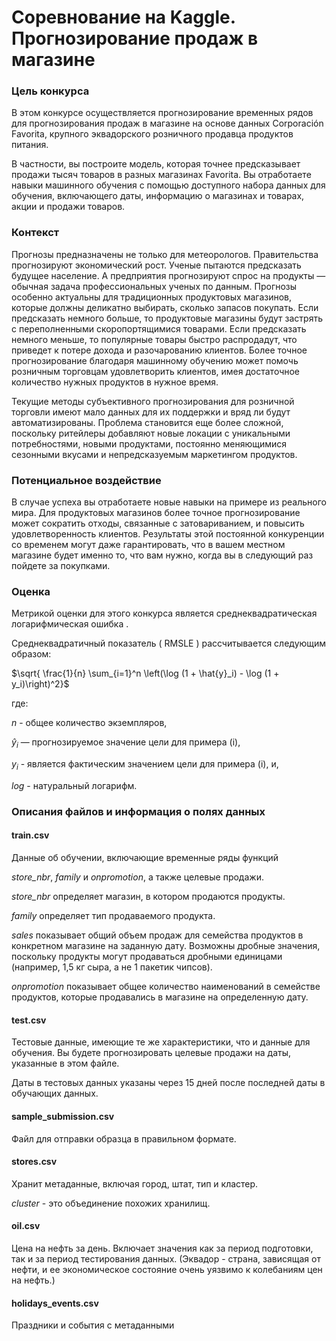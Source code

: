 # Соревнование на Kaggle. Прогнозирование продаж в магазине

### Цель конкурса

В этом конкурсе осуществляется прогнозирование временных рядов для прогнозирования продаж в магазине на основе данных Corporación Favorita, крупного эквадорского розничного продавца продуктов питания.

В частности, вы построите модель, которая точнее предсказывает продажи тысяч товаров в разных магазинах Favorita. Вы отработаете навыки машинного обучения с помощью доступного набора данных для обучения, включающего даты, информацию о магазинах и товарах, акции и продажи товаров.

### Контекст

Прогнозы предназначены не только для метеорологов. Правительства прогнозируют экономический рост. Ученые пытаются предсказать будущее население. А предприятия прогнозируют спрос на продукты — обычная задача профессиональных ученых по данным. Прогнозы особенно актуальны для традиционных продуктовых магазинов, которые должны деликатно выбирать, сколько запасов покупать. Если предсказать немного больше, то продуктовые магазины будут застрять с переполненными скоропортящимися товарами. Если предсказать немного меньше, то популярные товары быстро распродадут, что приведет к потере дохода и разочарованию клиентов. Более точное прогнозирование благодаря машинному обучению может помочь розничным торговцам удовлетворить клиентов, имея достаточное количество нужных продуктов в нужное время.

Текущие методы субъективного прогнозирования для розничной торговли имеют мало данных для их поддержки и вряд ли будут автоматизированы. Проблема становится еще более сложной, поскольку ритейлеры добавляют новые локации с уникальными потребностями, новыми продуктами, постоянно меняющимися сезонными вкусами и непредсказуемым маркетингом продуктов.

### Потенциальное воздействие

В случае успеха вы отработаете новые навыки на примере из реального мира. Для продуктовых магазинов более точное прогнозирование может сократить отходы, связанные с затовариванием, и повысить удовлетворенность клиентов. Результаты этой постоянной конкуренции со временем могут даже гарантировать, что в вашем местном магазине будет именно то, что вам нужно, когда вы в следующий раз пойдете за покупками.

### Оценка

Метрикой оценки для этого конкурса является среднеквадратическая логарифмическая ошибка .

Среднеквадратичный показатель ( RMSLE ) рассчитывается следующим образом:

$\sqrt{ \frac{1}{n} \sum_{i=1}^n \left(\log (1 + \hat{y}_i) - \log (1 + y_i)\right)^2}$

где:

*n* - общее количество экземпляров,

$\hat{y}_i$ — прогнозируемое значение цели для примера (i),

$y_i$ - является фактическим значением цели для примера (i), и,

*log* - натуральный логарифм.

### Описания файлов и информация о полях данных

#### train.csv

Данные об обучении, включающие временные ряды функций

*store_nbr*, *family* и *onpromotion*, а также целевые продажи.

*store_nbr* определяет магазин, в котором продаются продукты.

*family* определяет тип продаваемого продукта.

*sales* показывает общий объем продаж для семейства продуктов в конкретном магазине на заданную дату. Возможны дробные значения, поскольку продукты могут продаваться дробными единицами (например, 1,5 кг сыра, а не 1 пакетик чипсов).

*onpromotion* показывает общее количество наименований в семействе продуктов, которые продавались в магазине на определенную дату.

#### test.csv

Тестовые данные, имеющие те же характеристики, что и данные для обучения. Вы будете прогнозировать целевые продажи на даты, указанные в этом файле.

Даты в тестовых данных указаны через 15 дней после последней даты в обучающих данных.

#### sample_submission.csv

Файл для отправки образца в правильном формате.

#### stores.csv

Хранит метаданные, включая город, штат, тип и кластер.

*cluster* - это объединение похожих хранилищ.

#### oil.csv

Цена на нефть за день. Включает значения как за период подготовки, так и за период тестирования данных. (Эквадор - страна, зависящая от нефти, и ее экономическое состояние очень уязвимо к колебаниям цен на нефть.)

#### holidays_events.csv

Праздники и события с метаданными

